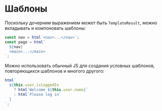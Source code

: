 # Шаблоны

Поскольку дочерним выражением может быть `TemplateResult`, можно вкладывать и компоновать шаблоны:

```js
const nav = html`<nav>...</nav>`;
const page = html`
  ${nav}
  <main>...</main>
`;
```

Можно использовать обычный JS для создания условных шаблонов, повторяющихся шаблонов и многого другого:

```js
html`
  ${this.user.isloggedIn
    ? html`Welcome ${this.user.name}`
    : html`Please log in`
  }
`;
```
